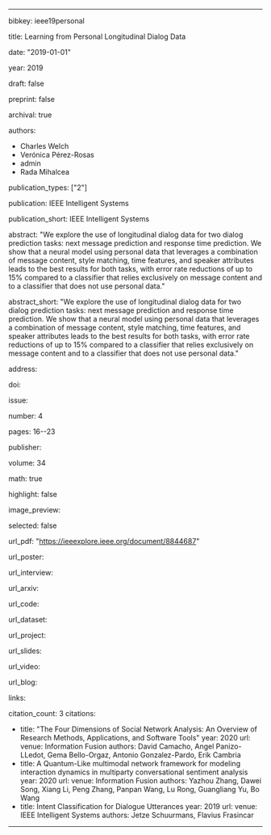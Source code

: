 ---

bibkey: ieee19personal

title: Learning from Personal Longitudinal Dialog Data

date: "2019-01-01"

year: 2019

draft: false

preprint: false

archival: true

authors: 
- Charles Welch
- Verónica Pérez-Rosas
- admin
- Rada Mihalcea

publication_types: ["2"]

publication: IEEE Intelligent Systems

publication_short: IEEE Intelligent Systems

abstract: "We explore the use of longitudinal dialog data for two dialog prediction tasks: next message prediction and response time prediction. We show that a neural model using personal data that leverages a combination of message content, style matching, time features, and speaker attributes leads to the best results for both tasks, with error rate reductions of up to 15% compared to a classifier that relies exclusively on message content and to a classifier that does not use personal data."

abstract_short: "We explore the use of longitudinal dialog data for two dialog prediction tasks: next message prediction and response time prediction. We show that a neural model using personal data that leverages a combination of message content, style matching, time features, and speaker attributes leads to the best results for both tasks, with error rate reductions of up to 15% compared to a classifier that relies exclusively on message content and to a classifier that does not use personal data."

address: 

doi: 

issue: 

number: 4

pages: 16--23

publisher: 

volume: 34

math: true

highlight: false

image_preview: 

selected: false

url_pdf: "https://ieeexplore.ieee.org/document/8844687"

url_poster: 

url_interview: 

url_arxiv: 

url_code: 

url_dataset: 

url_project: 

url_slides: 

url_video: 

url_blog: 

links: 

citation_count: 3
citations:
- title: "The Four Dimensions of Social Network Analysis: An Overview of Research Methods, Applications, and Software Tools"
  year: 2020
  url: 
  venue: Information Fusion
  authors: David Camacho, Angel Panizo-LLedot, Gema Bello-Orgaz, Antonio Gonzalez-Pardo, Erik Cambria
- title: A Quantum-Like multimodal network framework for modeling interaction dynamics in multiparty conversational sentiment analysis
  year: 2020
  url: 
  venue: Information Fusion
  authors: Yazhou Zhang, Dawei Song, Xiang Li, Peng Zhang, Panpan Wang, Lu Rong, Guangliang Yu, Bo Wang
- title: Intent Classification for Dialogue Utterances
  year: 2019
  url: 
  venue: IEEE Intelligent Systems
  authors: Jetze Schuurmans, Flavius Frasincar


---
